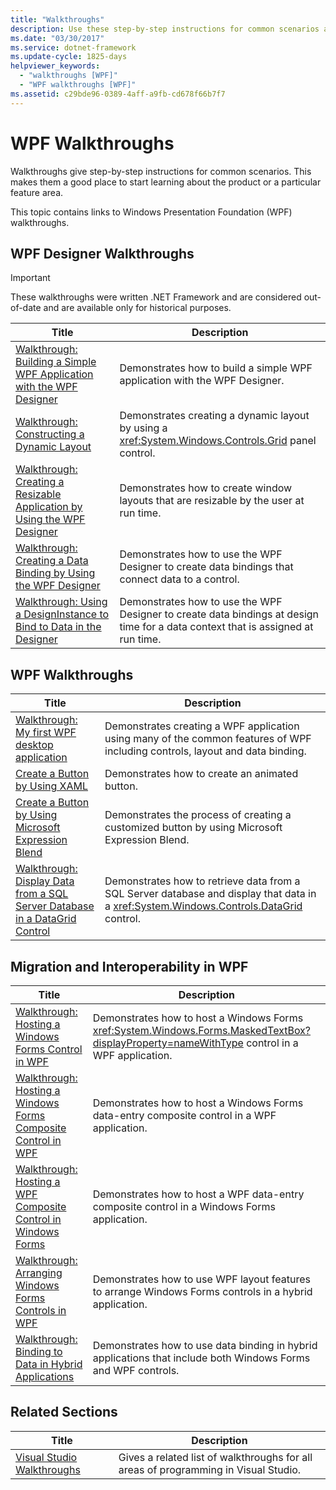 ```yaml
---
title: "Walkthroughs"
description: Use these step-by-step instructions for common scenarios about the WPF product or a particular feature area.
ms.date: "03/30/2017"
ms.service: dotnet-framework
ms.update-cycle: 1825-days
helpviewer_keywords:
  - "walkthroughs [WPF]"
  - "WPF walkthroughs [WPF]"
ms.assetid: c29bde96-0389-4aff-a9fb-cd678f66b7f7
---
```

# WPF Walkthroughs

Walkthroughs give step-by-step instructions for common scenarios. This makes them a good place to start learning about the product or a particular feature area.

This topic contains links to Windows Presentation Foundation (WPF) walkthroughs.

## WPF Designer Walkthroughs

> [!IMPORTANT]
> These walkthroughs were written .NET Framework and are considered out-of-date and are available only for historical purposes.

|Title|Description|
|-----------|-----------------|
|[Walkthrough: Building a Simple WPF Application with the WPF Designer](/previous-versions/visualstudio/visual-studio-2010/bb546972(v=vs.100))|Demonstrates how to build a simple WPF application with the WPF Designer.|
|[Walkthrough: Constructing a Dynamic Layout](/previous-versions/visualstudio/visual-studio-2010/bb514519(v=vs.100))|Demonstrates creating a dynamic layout by using a <xref:System.Windows.Controls.Grid> panel control.|
|[Walkthrough: Creating a Resizable Application by Using the WPF Designer](/previous-versions/visualstudio/visual-studio-2010/bb546954(v=vs.100))|Demonstrates how to create window layouts that are resizable by the user at run time.|
|[Walkthrough: Creating a Data Binding by Using the WPF Designer](/previous-versions/visualstudio/visual-studio-2010/dd434207(v=vs.100))|Demonstrates how to use the WPF Designer to create data bindings that connect data to a control.|
|[Walkthrough: Using a DesignInstance to Bind to Data in the Designer](/previous-versions/visualstudio/visual-studio-2010/dd490796(v=vs.100))|Demonstrates how to use the WPF Designer to create data bindings at design time for a data context that is assigned at run time.|

## WPF Walkthroughs

|Title|Description|
|-----------|-----------------|
|[Walkthrough: My first WPF desktop application](walkthrough-my-first-wpf-desktop-application.md)|Demonstrates creating a WPF application using many of the common features of WPF including controls, layout and data binding.|
|[Create a Button by Using XAML](../controls/walkthrough-create-a-button-by-using-xaml.md)|Demonstrates how to create an animated button.|
|[Create a Button by Using Microsoft Expression Blend](../controls/walkthrough-create-a-button-by-using-microsoft-expression-blend.md)|Demonstrates the process of creating a customized button by using Microsoft Expression Blend.|
|[Walkthrough: Display Data from a SQL Server Database in a DataGrid Control](../controls/walkthrough-display-data-from-a-sql-server-database-in-a-datagrid-control.md)|Demonstrates how to retrieve data from a SQL Server database and display that data in a <xref:System.Windows.Controls.DataGrid> control.|

## Migration and Interoperability in WPF

|Title|Description|
|-----------|-----------------|
|[Walkthrough: Hosting a Windows Forms Control in WPF](../advanced/walkthrough-hosting-a-windows-forms-control-in-wpf.md)|Demonstrates how to host a Windows Forms <xref:System.Windows.Forms.MaskedTextBox?displayProperty=nameWithType> control in a WPF application.|
|[Walkthrough: Hosting a Windows Forms Composite Control in WPF](../advanced/walkthrough-hosting-a-windows-forms-composite-control-in-wpf.md)|Demonstrates how to host a Windows Forms data-entry composite control in a WPF application.|
|[Walkthrough: Hosting a WPF Composite Control in Windows Forms](../advanced/walkthrough-hosting-a-wpf-composite-control-in-windows-forms.md)|Demonstrates how to host a WPF data-entry composite control in a Windows Forms application.|
|[Walkthrough: Arranging Windows Forms Controls in WPF](../advanced/walkthrough-arranging-windows-forms-controls-in-wpf.md)|Demonstrates how to use WPF layout features to arrange Windows Forms controls in a hybrid application.|
|[Walkthrough: Binding to Data in Hybrid Applications](../advanced/walkthrough-binding-to-data-in-hybrid-applications.md)|Demonstrates how to use data binding in hybrid applications that include both Windows Forms and WPF controls.|

## Related Sections

|Title|Description|
|-----------|-----------------|
|[Visual Studio Walkthroughs](/previous-versions/visualstudio/visual-studio-2010/szatc41e(v=vs.100))|Gives a related list of walkthroughs for all areas of programming in Visual Studio.|
